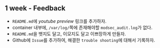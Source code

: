 ## 1 week - Feedback

- `README.md`에 _youtube preview_ 링크를 추가하자.
- container 내부에, `/var/log/`쪽에 존재해야할 `modsec_audit.log`가 없다.
- `README.md`을 뱃지도 달고, 이모지도 달고 이쁘장하게 만들자.
- Github에 `Issue`를 추가하여, 해결한 `trouble shooting`에 대해서 기록하자.